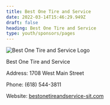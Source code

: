 ```yaml
---
title: Best One Tire and Service
date: 2022-03-14T15:46:29.949Z
draft: false
heading: Best One Tire and Service
type: youth/sponsors/pages
---
```

![Best One Tire and Service Logo](https://res.cloudinary.com/robinson-soccer/image/upload/v1647271436/Youth/Sponsors/best-one-tire-and-service_x3ndry.png)

Best One Tire and Service

Address: 1708 West Main Street

Phone: (618) 544-3811

Website: [bestonetireandservice-sit.com](https://www.bestonetireandservice-sit.com/)